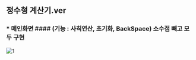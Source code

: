 ## 정수형 계산기.ver
### * 메인화면 #### (기능 : 사칙연산, 초기화, BackSpace) 소수점 빼고 모두 구현

![1](https://user-images.githubusercontent.com/37132897/154781080-9204b1f4-8602-4cc0-934d-f13b225d3020.png)
